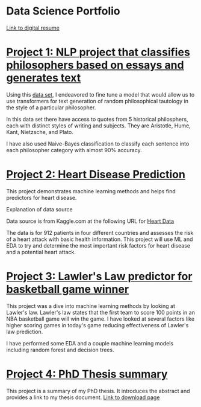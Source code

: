 # Data Science Portfolio

[Link to digital resume](https://angelosg.github.io/digital-resume/)


# [Project 1: NLP project that classifies philosophers based on essays and generates text](https://github.com/angelosg/Philospher-project)
Using this [data set](https://www.kaggle.com/datasets/christopherlemke/philosophical-texts?resource=download), I endeavored to fine tune a model that would allow us to use transformers for text generation of random philosophical tautology in the style of a particular philosopher.

In this data set there have access to quotes from 5 historical philosphers, each with distinct styles of writing and subjects. They are Aristotle, Hume, Kant, Nietzsche, and Plato.

I have also used Naive-Bayes classification to classify each sentence into each philosopher category with almost 90% accuracy.

# [Project 2: Heart Disease Prediction](https://github.com/angelosg/Heart-Disease-Project)
This project demonstrates machine learning methods and helps find predictors for heart disease. 

Explanation of data source

Data source is from Kaggle.com at the following URL for [Heart Data](https://www.kaggle.com/fedesoriano/heart-failure-prediction)

The data is for 912 patients in four different countries and assesses the risk of a heart attack with basic health information. This project will use ML and EDA to try and determine the most important risk factors for heart disease and a potential heart attack.

# [Project 3: Lawler's Law predictor for basketball game winner](https://github.com/angelosg/Lawler-s-law)
This project was a dive into machine learning methods by looking at Lawler's law. Lawler's law states that the first team to score 100 points in an NBA basketball game will win the game. I have looked at several factors like higher scoring games in today's game reducing effectiveness of Lawler's law prediction.

I have performed some EDA and a couple machine learning models including random forest and decision trees.

# [Project 4: PhD Thesis summary](https://github.com/angelosg/Thesis)
This project is a summary of my PhD thesis. It introduces the abstract and provides a link to my thesis document. 
[Link to download page](https://ir.library.oregonstate.edu/concern/graduate_thesis_or_dissertations/vh53x1116?locale=en)
